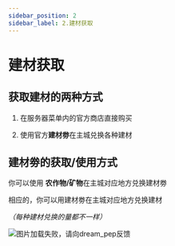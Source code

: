 ```yaml
---
sidebar_position: 2
sidebar_label: 2.建材获取
---
```


# 建材获取

## 获取建材的两种方式

1. 在服务器菜单内的官方商店直接购买

2. 使用官方**建材劵**在主城兑换各种建材

## 建材劵的获取/使用方式

你可以使用 **农作物/矿物**在主城对应地方兑换建材劵

相应的，你可以用建材劵在主城对应地方兑换建材

*（每种建材兑换的量都不一样）*

![图片加载失败，请向dream_pep反馈](/docs-img/have_1_clang.png)
